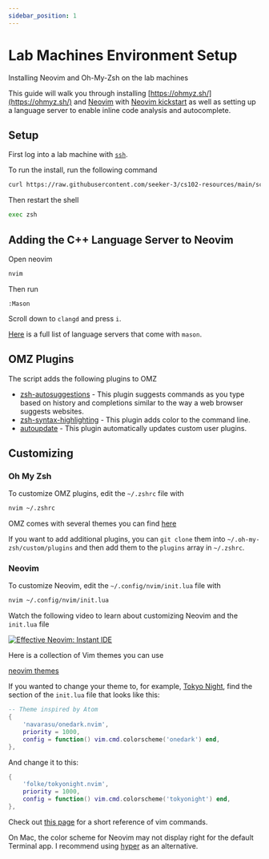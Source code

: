 ```yaml
---
sidebar_position: 1
---
```


# Lab Machines Environment Setup

Installing Neovim and Oh-My-Zsh on the lab machines

This guide will walk you through installing [https://ohmyz.sh/](https://ohmyz.sh/) and [Neovim](https://neovim.io/) with [Neovim kickstart](https://github.com/nvim-lua/kickstart.nvim) as well as setting up a language server to enable inline code analysis and autocomplete.

## Setup

First log into a lab machine with [`ssh`](/docs/general/common-linux-commands#logging-into-the-lab-machines).

To run the install, run the following command

```bash
curl https://raw.githubusercontent.com/seeker-3/cs102-resources/main/scripts/install.bash | bash
```

Then restart the shell

```bash
exec zsh
```

## Adding the C++ Language Server to Neovim

Open neovim

```bash
nvim
```

Then run

```vim
:Mason
```

Scroll down to `clangd` and press `i`.

[Here](https://github.com/williamboman/mason-lspconfig.nvim#available-lsp-servers) is a full list of language servers that come with `mason`.

## OMZ Plugins

The script adds the following plugins to OMZ

- [zsh-autosuggestions](https://github.com/zsh-users/zsh-autosuggestions) - This plugin suggests commands as you type based on history and completions similar to the way a web browser suggests websites.
- [zsh-syntax-highlighting](https://github.com/zsh-users/zsh-syntax-highlighting) - This plugin adds color to the command line.
- [autoupdate](https://github.com/tamcore/autoupdate-oh-my-zsh-plugins) - This plugin automatically updates custom user plugins.

## Customizing

### Oh My Zsh

To customize OMZ plugins, edit the `~/.zshrc` file with

```bash
nvim ~/.zshrc
```

OMZ comes with several themes you can find [here](https://github.com/ohmyzsh/ohmyzsh/wiki/Themes)

If you want to add additional plugins, you can `git clone` them into `~/.oh-my-zsh/custom/plugins` and then add them to the `plugins` array in `~/.zshrc`.

### Neovim

To customize Neovim, edit the `~/.config/nvim/init.lua` file with

```bash
nvim ~/.config/nvim/init.lua
```

Watch the following video to learn about customizing Neovim and the `init.lua` file

[![Effective Neovim: Instant IDE](https://img.youtube.com/vi/stqUbv-5u2s/0.jpg)](https://youtu.be/stqUbv-5u2s?t=226)

Here is a collection of Vim themes you can use

[neovim themes](https://vimcolorschemes.com/)

If you wanted to change your theme to, for example, [Tokyo Night](https://github.com/folke/tokyonight.nvim), find the section of the `init.lua` file that looks like this:

```lua
-- Theme inspired by Atom
{
    'navarasu/onedark.nvim',
    priority = 1000,
    config = function() vim.cmd.colorscheme('onedark') end,
},
```

And change it to this:

```lua
{
    'folke/tokyonight.nvim',
    priority = 1000,
    config = function() vim.cmd.colorscheme('tokyonight') end,
},
```

Check out [this page](/docs/general/vim-cheatsheet) for a short reference of vim commands.

On Mac, the color scheme for Neovim may not display right for the default Terminal app. I recommend using [hyper](https://hyper.is/) as an alternative.

